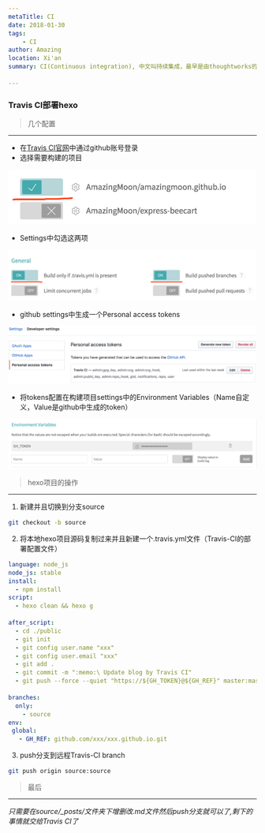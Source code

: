 ```yaml
---
metaTitle: CI
date: 2018-01-30
tags:
    - CI
author: Amazing
location: Xi'an
summary: CI(Continuous integration), 中文叫持续集成，最早是由thoughtworks的首席科学家Martin Fowler提出
        
---
```

### Travis CI部署hexo

> 几个配置
---
- 在[Travis CI官网](https://www.travis-ci.com/)中通过github账号登录
- 选择需要构建的项目

![An image](../../assets/images/CI/ci_hexo1.png)

- Settings中勾选这两项

![An image](../../assets/images/CI/ci_hexo2.png)

- github settings中生成一个Personal access tokens

![An image](../../assets/images/CI/ci_hexo3.png)

- 将tokens配置在构建项目settings中的Environment Variables（Name自定义，Value是github中生成的token）

![An image](../../assets/images/CI/ci_hexo4.png)

>  hexo项目的操作
---
1.  新建并且切换到分支source

``` bash
git checkout -b source
```

2. 将本地hexo项目源码复制过来并且新建一个.travis.yml文件（Travis-CI的部署配置文件）

```yaml
language: node_js
node_js: stable
install:
  - npm install
script:
  - hexo clean && hexo g

after_script:
  - cd ./public
  - git init
  - git config user.name "xxx"
  - git config user.email "xxx"
  - git add .
  - git commit -m ":memo:\ Update blog by Travis CI"
  - git push --force --quiet "https://${GH_TOKEN}@${GH_REF}" master:master

branches:
  only:
    - source
env:
 global:
   - GH_REF: github.com/xxx/xxx.github.io.git
```

3. push分支到远程Travis-CI branch

``` bash
git push origin source:source
```
> 最后
---
*只需要在source/_posts/文件夹下增删改.md文件然后push分支就可以了,剩下的事情就交给Travis CI了*
